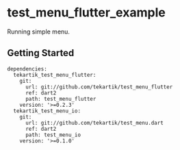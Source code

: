 # test_menu_flutter_example

Running simple menu.

## Getting Started

```
dependencies:
  tekartik_test_menu_flutter:
    git:
      url: git://github.com/tekartik/test_menu_flutter
      ref: dart2
      path: test_menu_flutter
    version: '>=0.2.3'
  tekartik_test_menu_io:
    git:
      url: git://github.com/tekartik/test_menu.dart
      ref: dart2
      path: test_menu_io
    version: '>=0.1.0'
```